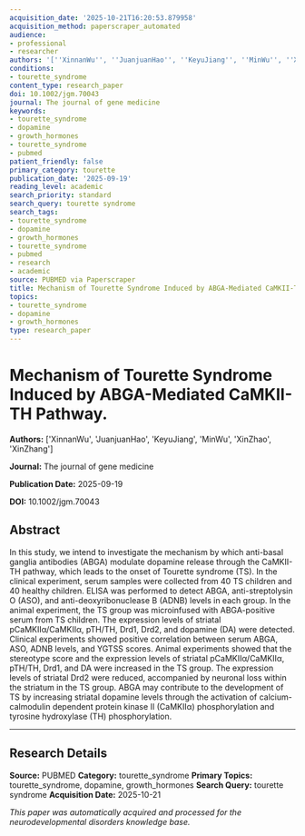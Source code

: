 ```yaml
---
acquisition_date: '2025-10-21T16:20:53.879958'
acquisition_method: paperscraper_automated
audience:
- professional
- researcher
authors: '[''XinnanWu'', ''JuanjuanHao'', ''KeyuJiang'', ''MinWu'', ''XinZhao'', ''XinZhang'']'
conditions:
- tourette_syndrome
content_type: research_paper
doi: 10.1002/jgm.70043
journal: The journal of gene medicine
keywords:
- tourette_syndrome
- dopamine
- growth_hormones
- tourette_syndrome
- pubmed
patient_friendly: false
primary_category: tourette
publication_date: '2025-09-19'
reading_level: academic
search_priority: standard
search_query: tourette syndrome
search_tags:
- tourette_syndrome
- dopamine
- growth_hormones
- tourette_syndrome
- pubmed
- research
- academic
source: PUBMED via Paperscraper
title: Mechanism of Tourette Syndrome Induced by ABGA-Mediated CaMKII-TH Pathway.
topics:
- tourette_syndrome
- dopamine
- growth_hormones
type: research_paper
---
```


# Mechanism of Tourette Syndrome Induced by ABGA-Mediated CaMKII-TH Pathway.

**Authors:** ['XinnanWu', 'JuanjuanHao', 'KeyuJiang', 'MinWu', 'XinZhao', 'XinZhang']

**Journal:** The journal of gene medicine

**Publication Date:** 2025-09-19

**DOI:** 10.1002/jgm.70043

## Abstract

In this study, we intend to investigate the mechanism by which anti-basal ganglia antibodies (ABGA) modulate dopamine release through the CaMKII-TH pathway, which leads to the onset of Tourette syndrome (TS). In the clinical experiment, serum samples were collected from 40 TS children and 40 healthy children. ELISA was performed to detect ABGA, anti-streptolysin O (ASO), and anti-deoxyribonuclease B (ADNB) levels in each group. In the animal experiment, the TS group was microinfused with ABGA-positive serum from TS children. The expression levels of striatal pCaMKIIα/CaMKIIα, pTH/TH, Drd1, Drd2, and dopamine (DA) were detected. Clinical experiments showed positive correlation between serum ABGA, ASO, ADNB levels, and YGTSS scores. Animal experiments showed that the stereotype score and the expression levels of striatal pCaMKIIα/CaMKIIα, pTH/TH, Drd1, and DA were increased in the TS group. The expression levels of striatal Drd2 were reduced, accompanied by neuronal loss within the striatum in the TS group. ABGA may contribute to the development of TS by increasing striatal dopamine levels through the activation of calcium-calmodulin dependent protein kinase II (CaMKIIα) phosphorylation and tyrosine hydroxylase (TH) phosphorylation.

---

## Research Details

**Source:** PUBMED
**Category:** tourette_syndrome
**Primary Topics:** tourette_syndrome, dopamine, growth_hormones
**Search Query:** tourette syndrome
**Acquisition Date:** 2025-10-21

*This paper was automatically acquired and processed for the neurodevelopmental disorders knowledge base.*
